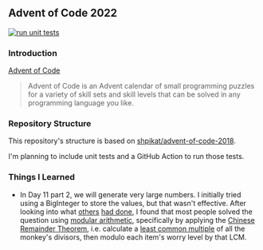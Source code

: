 ## Advent of Code 2022

[![run unit tests](https://github.com/hallieswan/advent-of-code-2022/actions/workflows/run-tests.yml/badge.svg)](https://github.com/hallieswan/advent-of-code-2022/actions/workflows/run-tests.yml)

### Introduction

[Advent of Code](https://adventofcode.com/2022/about)

> Advent of Code is an Advent calendar of small programming puzzles 
> for a variety of skill sets and skill levels that can be solved 
> in any programming language you like.

### Repository Structure

This repository's structure is based on 
[shpikat/advent-of-code-2018](https://github.com/shpikat/advent-of-code-2018).
 
I'm planning to include unit tests and a GitHub Action to run those tests.


### Things I Learned

- In Day 11 part 2, we will generate very large numbers. I initially 
tried using a BigInteger to store the values, but that wasn't effective. After 
looking into what [others](https://www.reddit.com/r/adventofcode/comments/zifqmh/2022_day_11_solutions/) 
[had done](https://github.com/romamik/aoc2022/tree/master/src/day11#part-2), 
I found that most people solved the question using [modular arithmetic](https://en.wikipedia.org/wiki/Modular_arithmetic), 
specifically by applying the [Chinese Remainder Theorem](http://homepages.math.uic.edu/~leon/mcs425-s08/handouts/chinese_remainder.pdf),
i.e. calculate a [least common multiple](https://en.wikipedia.org/wiki/Least_common_multiple)
of all the monkey's divisors, then modulo each item's worry level by that LCM.
